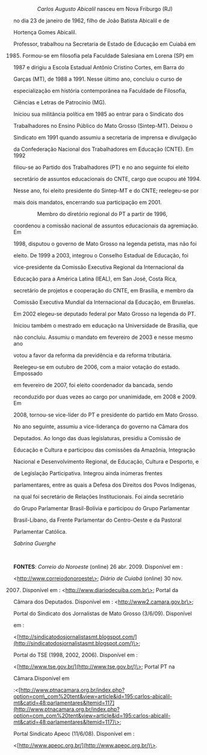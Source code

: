 

 



                *Carlos Augusto Abicalil* nasceu em Nova Friburgo (RJ)

no dia 23 de janeiro de 1962, filho de João Batista Abicalil e de

Hortença Gomes Abicalil.



Professor, trabalhou na Secretaria de Estado de Educação em Cuiabá em

1985. Formou-se em filosofia pela Faculdade Salesiana em Lorena (SP) em

1987 e dirigiu a Escola Estadual Antônio Cristino Cortes, em Barra do

Garças (MT), de 1988 a 1991. Nesse último ano, concluiu o curso de

especialização em história contemporânea na Faculdade de Filosofia,

Ciências e Letras de Patrocínio (MG).



Iniciou sua militância política em 1985 ao entrar para o Sindicato dos

Trabalhadores no Ensino Público do Mato Grosso (Sintep-MT). Deixou o

Sindicato em 1991 quando assumiu a secretaria de imprensa e divulgação

da Confederação Nacional dos Trabalhadores em Educação (CNTE). Em 1992

filiou-se ao Partido dos Trabalhadores (PT) e no ano seguinte foi eleito

secretário de assuntos educacionais do CNTE, cargo que ocupou até 1994.

Nesse ano, foi eleito presidente do Sintep-MT e do CNTE; reelegeu-se por

mais dois mandatos, encerrando sua participação em 2001.



                Membro do diretório regional do PT a partir de 1996,

coordenou a comissão nacional de assuntos educacionais da agremiação. Em

1998, disputou o governo de Mato Grosso na legenda petista, mas não foi

eleito. De 1999 a 2003, integrou o Conselho Estadual de Educação, foi

vice-presidente da Comissão Executiva Regional da Internacional da

Educação para a América Latina (IEAL), em San José, Costa Rica,

secretário de projetos e cooperação do CNTE, em Brasília, e membro da

Comissão Executiva Mundial da Internacional da Educação, em Bruxelas.



Em 2002 elegeu-se deputado federal por Mato Grosso na legenda do PT.

Iniciou também o mestrado em educação na Universidade de Brasília, que

não concluiu. Assumiu o mandato em fevereiro de 2003 e nesse mesmo ano

votou a favor da reforma da previdência e da reforma tributária.

Reelegeu-se em outubro de 2006, com a maior votação do estado. Empossado

em fevereiro de 2007, foi eleito coordenador da bancada, sendo

reconduzido por duas vezes ao cargo por unanimidade, em 2008 e 2009. Em

2008, tornou-se vice-líder do PT e presidente do partido em Mato Grosso.

No ano seguinte, assumiu a vice-liderança do governo na Câmara dos

Deputados. Ao longo das duas legislaturas, presidiu a Comissão de

Educação e Cultura e participou das comissões da Amazônia, Integração

Nacional e Desenvolvimento Regional, de Educação, Cultura e Desporto, e

de Legislação Participativa. Integrou ainda inúmeras frentes

parlamentares, entre as quais a Defesa dos Direitos dos Povos Indígenas,

na qual foi secretário de Relações Institucionais. Foi ainda secretário

do Grupo Parlamentar Brasil-Bolívia e participou do Grupo Parlamentar

Brasil-Líbano, da Frente Parlamentar do Centro-Oeste e da Pastoral

Parlamentar Católica.



*Sabrina Guerghe*



 



**FONTES**: *Correio do Noroeste* (online) 26 abr. 2009. Disponível em :

\<http://www.correiodonoroeste\>; *Diário de Cuiabá* (online) 30 nov.

2007. Disponível em : \<http://www.diariodecuiba.com.br\>; Portal da

Câmara dos Deputados. Disponível em : \<http://www2.camara.gov.br\>;

Portal do Sindicato dos Jornalistas de Mato Grosso (3/6/09). Disponível

em :

\<[http://sindicatodosjornalistasmt.blogspot.com/](http://sindicatodosjornalistasmt.blogspot.com/)\>;

Portal do TSE (1998, 2002, 2006). Disponível em :

\<[http://www.tse.gov.br/](http://www.tse.gov.br/)\>; Portal PT na

Câmara.Disponível em

:\<[http://www.ptnacamara.org.br/index.php?option=com\_com%20tent&view=article&id=195:carlos-abicalil-mt&catid=48:parlamentares&Itemid=117](http://www.ptnacamara.org.br/index.php?option=com_com%20tent&view=article&id=195:carlos-abicalil-mt&catid=48:parlamentares&Itemid=117)\>;

Portal Sindicato Apeoc (11/6/08). Disponível em :

\<[http://www.apeoc.org.br/](http://www.apeoc.org.br/)\>.



 

